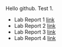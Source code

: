 Hello github.
Test 1.

* Lab Report 1 [link](week-one-lab-report.md)
* Lab Report 2 [link](week-three-lab-report.md)
* Lab Report 3 [link](week-five-lab-report.md)
* Lab Report 4 [link](week-seven-lab-report.md)
